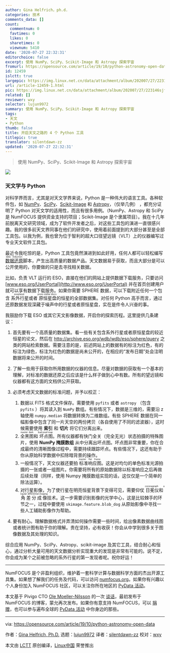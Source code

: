 ```yaml
---
author: Gina Helfrich，ph.d.
categories: 技术
comments_data: []
count:
  commentnum: 0
  favtimes: 0
  likes: 0
  sharetimes: 0
  viewnum: 5410
date: '2020-07-27 22:32:31'
editorchoice: false
excerpt: 使用 NumPy、SciPy、Scikit-Image 和 Astropy 探索宇宙
fromurl: https://opensource.com/article/19/10/python-astronomy-open-data
id: 12459
islctt: true
largepic: https://img.linux.net.cn/data/attachment/album/202007/27/223146sjfgbj9jfu9m1z2c.jpg
url: /article-12459-1.html
pic: https://img.linux.net.cn/data/attachment/album/202007/27/223146sjfgbj9jfu9m1z2c.jpg.thumb.jpg
related: []
reviewer: wxy
selector: lujun9972
summary: 使用 NumPy、SciPy、Scikit-Image 和 Astropy 探索宇宙
tags:
- 天文
- Python
thumb: false
title: 开启天文之路的 4 个 Python 工具
titlepic: true
translator: silentdawn-zz
updated: '2020-07-27 22:32:31'
---
```



> 
> 使用 NumPy、SciPy、Scikit-Image 和 Astropy 探索宇宙
> 
> 
> 


![](/data/attachment/album/202007/27/223146sjfgbj9jfu9m1z2c.jpg)


### 天文学与 Python


对科学界而言，尤其是对天文学界来说，Python 是一种伟大的语言工具。各种软件包，如 [NumPy](http://numpy.scipy.org/)、[SciPy](http://www.scipy.org/)、[Scikit-Image](http://scikit-image.org/) 和 [Astropy](http://www.astropy.org/)，（仅举几例） ，都充分证明了 Python 对天文学的适用性，而且有很多用例。（NumPy、Astropy 和 SciPy 是 NumFOCUS 提供资金支持的项目；Scikit-Image 是个隶属项目）。我在十几年前脱离天文研究领域，成为了软件开发者之后，对这些工具包的演进一直很感兴趣。我的很多前天文界同事在他们的研究中，使用着前面提到的大部分甚至是全部工具包。以我为例，我也曾为位于智利的超大口径望远镜（VLT）上的仪器编写过专业天文软件工具包。


最近令我吃惊的是，Python 工具包竟然演进到如此好用，任何人都可以轻松编写 <ruby> <a href="https://en.wikipedia.org/wiki/Data_reduction">  数据还原 </a> <rt>  data reduction </rt></ruby> 脚本，产生出高质量的数据产品。天文数据易于获取，而且大部分是可以公开使用的，你要做的只是去寻找相关数据。


比如，负责 VLT 运行的 ESO，直接在他们的网站上提供数据下载服务，只要访问 [www.eso.org/UserPortal](http://www.eso.org/UserPortal) 并在首页创建用户就可以享有数据下载服务。如果你需要 SPHERE 数据，可以下载附近任何一个包含<ruby> 系外行星 <rt>  exoplanet </rt></ruby>或者<ruby> 原恒星盘 <rt>  proto-stellar discs </rt></ruby>的恒星的全部数据集。对任何 Python 高手而言，通过还原数据发现深藏于噪声中的行星或者原恒星盘，实在是件令人兴奋的事。


我鼓励你下载 ESO 或其它天文影像数据，开启你的探索历程。这里提供几条建议：


1. 首先要有一个高质量的数据集。看一些有关包含系外行星或者原恒星盘的较近恒星的论文，然后在 <http://archive.eso.org/wdb/wdb/eso/sphere/query> 之类的网站检索数据。需要注意的是，前述网站上的数据有的标注为红色，有的标注为绿色，标注为红色的数据是尚未公开的，在相应的“发布日期”处会注明数据将来公开的时间。
2. 了解一些用于获取你所用数据的仪器的信息。尽量对数据的获取有一个基本的理解，对标准的数据还原之后应该是什么样子做到心中有数。所有的望远镜和仪器都有这方面的文档供公开获取。
3. 必须考虑天文数据的标准问题，并予以校正：


	1. 数据以 FITS 格式文件保存。需要使用 `pyfits` 或者 `astropy` （包含 `pyfits` ）将其读入到 `NumPy` 数组。有些情况下，数据是三维的，需要沿 z 轴使用 `numpy.median` 将数据转换为二维数组。有些 SPHERE 数据在同一幅影像中包含了同一片天空的两份拷贝（各自使用了不同的滤波器），这时候需要使用 **索引** 和 **切片** 将它们分离出来。
	2. <ruby> 全黑图 <rt>  master dark </rt></ruby>和<ruby> 坏点图 <rt>  bad pixel map </rt></ruby>。所有仪器都有快门全关（完全无光）状态拍摄的特殊图片，使用 **NumPy 掩膜数组** 从中分离出坏点图。坏点图非常重要，你在合成最终的清晰图像过程中，需要持续跟踪坏点。有些情况下，这还有助于你从原始科学数据中扣除暗背景的操作。
	3. 一般情况下，天文仪器还要拍<ruby> 标准响应图 <rt>  master flat frame </rt></ruby>。这是对均匀的单色标准光源拍摄的一张或者一组图片。你需要将所有的原始数据除以标准响应之后再做后续处理（同样，使用 Numpy 掩膜数组实现的话，这仅仅是一个简单的除法运算）。
	4. 对行星影像，为了使行星在明亮恒星背景下变得可见，需要仰仗<ruby> 日冕仪 <rt>  coronagraph </rt></ruby>和<ruby> 角差分成像 <rt>  angular differential imaging </rt></ruby>技术。这一步需要识别影像的光学中心，这是比较棘手的环节之一，过程中要使用 `skimage.feature.blob_dog` 从原始影像中寻找一些人工辅助影像作为帮助。
4. 要有耐心。理解数据格式并弄清如何操作需要一些时间，绘出像素数据曲线图或者统计图有助于你的理解。贵在坚持，必有收获！你会从中学到很多关于图像数据及其处理的知识。


综合应用 NumPy、SciPy、Astropy、scikit-image 及其它工具，结合耐心和恒心，通过分析大量可用的天文数据分析实现重大的发现是非常有可能的。说不定，你会成为某个之前被忽略的系外行星的第一发现者呢。祝你好运！




---


NumFOCUS 是个非盈利组织，维护着一套科学计算与数据科学方面的杰出开源工具集。如果想了解我们的任务及代码，可以访问 [numfocus.org](https://numfocus.org)。如果你有兴趣以个人身份加入 NumFOCUS 社区，可以关注你所在地区的 [PyData 活动](https://pydata.org/)。


本文基于 Pivigo CTO [Ole Moeller-Nilsson](https://twitter.com/olly_mn) 的一次 [谈话](https://www.slideshare.net/OleMoellerNilsson/pydata-lonon-finding-planets-with-python)，最初发布于 NumFOCUS 的博客，蒙允再次发布。如果你有意支持 NumFOCUS，可以 [捐赠](https://numfocus.org/donate)，也可以参与遍布全球的 [PyData 活动](https://pydata.org/) 中你身边的那些。




---


via: <https://opensource.com/article/19/10/python-astronomy-open-data>


作者：[Gina Helfrich, Ph.D.](https://opensource.com/users/ginahelfrich) 选题：[lujun9972](https://github.com/lujun9972) 译者：[silentdawn-zz](https://github.com/silentdawn-zz) 校对：[wxy](https://github.com/wxy)


本文由 [LCTT](https://github.com/LCTT/TranslateProject) 原创编译，[Linux中国](https://linux.cn/) 荣誉推出